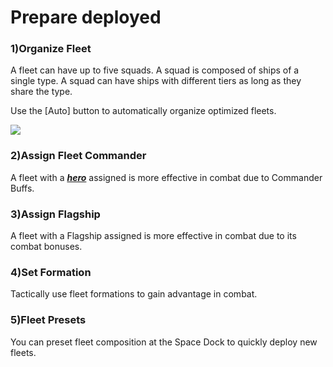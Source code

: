 # Prepare deployed

### 1)Organize Fleet

 A fleet can have up to five squads. A squad is composed of ships of a single type. A squad can have ships with different tiers as long as they share the type.

Use the [Auto] button to automatically organize optimized fleets.

![](https://s3.ap-northeast-2.amazonaws.com/an2img/guide/501_001FleetSetAuto.png)



### 2)Assign Fleet Commander

 A fleet with a ***<u>hero</u>*** assigned is more effective in combat due to Commander Buffs.



### 3)Assign Flagship

 A fleet with a Flagship assigned is more effective in combat due to its combat bonuses.



### 4)Set Formation

 Tactically use fleet formations to gain advantage in combat.



### 5)Fleet Presets

 You can preset fleet composition at the Space Dock to quickly deploy new fleets.
